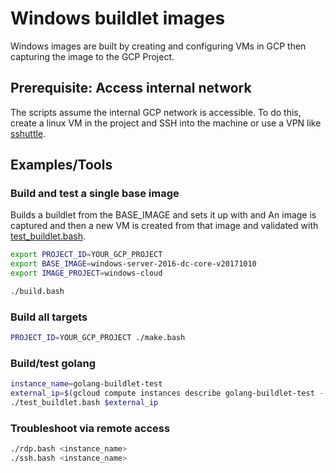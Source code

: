 # Windows buildlet images

Windows images are built by creating and configuring VMs in GCP then capturing the image to the GCP Project.

## Prerequisite: Access internal network

The scripts assume the internal GCP network is accessible. To do this, create a linux VM in the project and SSH into the machine or use a VPN like [sshuttle](https://github.com/apenwarr/sshuttle).

## Examples/Tools

### Build and test a single base image
Builds a buildlet from the BASE_IMAGE and sets it up with  and  An image is captured and then a new VM is created from that image and validated with [test_buildlet.bash](./test_buildlet.bash).

```bash
export PROJECT_ID=YOUR_GCP_PROJECT
export BASE_IMAGE=windows-server-2016-dc-core-v20171010
export IMAGE_PROJECT=windows-cloud

./build.bash
```

### Build all targets
```bash
PROJECT_ID=YOUR_GCP_PROJECT ./make.bash
```

### Build/test golang
```bash
instance_name=golang-buildlet-test
external_ip=$(gcloud compute instances describe golang-buildlet-test --project=${PROJECT_ID} --zone=${ZONE} --format="value(networkInterfaces[0].accessConfigs[0].natIP)")
./test_buildlet.bash $external_ip
```

### Troubleshoot via remote access
```bash
./rdp.bash <instance_name>
./ssh.bash <instance_name>
```
